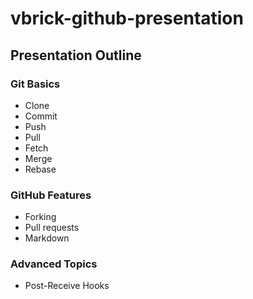 vbrick-github-presentation
==========================

## Presentation Outline

### Git Basics
* Clone
* Commit
* Push
* Pull
* Fetch
* Merge
* Rebase


### GitHub Features
* Forking
* Pull requests
* Markdown


### Advanced Topics
* Post-Receive Hooks
